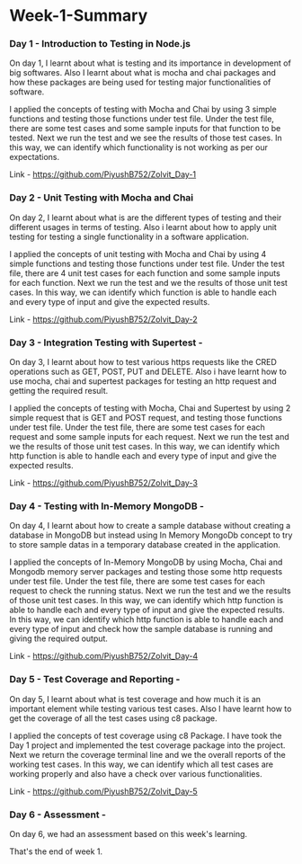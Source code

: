 # Week-1-Summary

 ### Day 1 - Introduction to Testing in Node.js
 On day 1, I learnt about what is testing and its importance in development of big softwares. Also I learnt about what is mocha and chai packages and how these packages are being used for testing major functionalities of software.

 I applied the concepts of testing with Mocha and Chai by using 3 simple functions and testing those functions under test file. Under the test file, there are some test cases and some sample inputs for that function to be tested. Next we run the test and we see the results of those test cases. In this way, we can identify which functionality is not working as per our expectations.

 Link - https://github.com/PiyushB752/Zolvit_Day-1

### Day 2 - Unit Testing with Mocha and Chai
On day 2, I learnt about what is are the different types of testing and their different usages in terms of testing. Also i learnt about how to apply unit testing for testing a single functionality in a software application.

I applied the concepts of unit testing with Mocha and Chai by using 4 simple functions and testing those functions under test file. Under the test file, there are 4 unit test cases for each function and some sample inputs for each function. Next we run the test and we the results of those unit test cases. In this way, we can identify which function is able to handle each and every type of input and give the expected results.

Link - https://github.com/PiyushB752/Zolvit_Day-2

### Day 3 - Integration Testing with Supertest - 
On day 3, I learnt about how to test various https requests like the CRED operations such as GET, POST, PUT and DELETE. Also i have learnt how to use mocha, chai and supertest packages for testing an http request and getting the required result.

I applied the concepts of testing with Mocha, Chai and Supertest by using 2 simple request that is GET and POST request, and testing those functions under test file. Under the test file, there are some test cases for each request and some sample inputs for each request. Next we run the test and we the results of those unit test cases. In this way, we can identify which http function is able to handle each and every type of input and give the expected results.

Link - https://github.com/PiyushB752/Zolvit_Day-3

### Day 4 - Testing with In-Memory MongoDB - 
On day 4, I learnt about how to create a sample database without creating a database in MongoDB but instead using In Memory MongoDb concept to try to store sample datas in a temporary database created in the application.  

I applied the concepts of In-Memory MongoDB by using Mocha, Chai and Mongodb memory server packages and testing those some http requests under test file. Under the test file, there are some test cases for each request to check the running status. Next we run the test and we the results of those unit test cases. In this way, we can identify which http function is able to handle each and every type of input and give the expected results. In this way, we can identify which http function is able to handle each and every type of input and check how the sample database is running and giving the required output.

Link - https://github.com/PiyushB752/Zolvit_Day-4

### Day 5 - Test Coverage and Reporting - 
On day 5, I learnt about what is test coverage and how much it is an important element while testing various test cases. Also I have learnt how to get the coverage of all the test cases using c8 package. 

I applied the concepts of test coverage using c8 Package. I have took the Day 1 project and implemented the test coverage package into the project. Next we return the coverage terminal line and we the overall reports of the working test cases. In this way, we can identify which all test cases are working properly and also have a check over various functionalities.

Link - https://github.com/PiyushB752/Zolvit_Day-5

### Day 6 - Assessment - 
On day 6, we had an assessment based on this week's learning.

That's the end of week 1.
